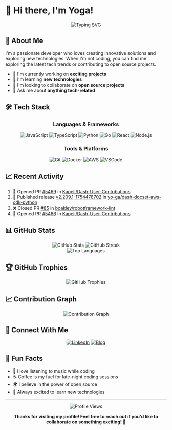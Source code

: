 # 👋 Hi there, I'm Yoga!

<div align="center">
  <img src="https://readme-typing-svg.herokuapp.com?font=Fira+Code&weight=500&size=28&pause=1000&color=4F8CC9&center=true&vCenter=true&width=435&lines=Welcome+to+my+GitHub+Profile!" alt="Typing SVG" />
</div>

## 🚀 About Me

I'm a passionate developer who loves creating innovative solutions and exploring new technologies. When I'm not coding, you can find me exploring the latest tech trends or contributing to open source projects.

- 🔭 I'm currently working on **exciting projects**
- 🌱 I'm learning **new technologies**
- 👯 I'm looking to collaborate on **open source projects**
- 💬 Ask me about **anything tech-related**

## 🛠️ Tech Stack

<div align="center">
  
  ### Languages & Frameworks
  ![JavaScript](https://img.shields.io/badge/-JavaScript-F7DF1E?style=for-the-badge&logo=javascript&logoColor=black)
  ![TypeScript](https://img.shields.io/badge/-TypeScript-3178C6?style=for-the-badge&logo=typescript&logoColor=white)
  ![Python](https://img.shields.io/badge/-Python-3776AB?style=for-the-badge&logo=python&logoColor=white)
  ![Go](https://img.shields.io/badge/-Go-00ADD8?style=for-the-badge&logo=go&logoColor=white)
  ![React](https://img.shields.io/badge/-React-61DAFB?style=for-the-badge&logo=react&logoColor=black)
  ![Node.js](https://img.shields.io/badge/-Node.js-339933?style=for-the-badge&logo=nodedotjs&logoColor=white)
  
  ### Tools & Platforms
  ![Git](https://img.shields.io/badge/-Git-F05032?style=for-the-badge&logo=git&logoColor=white)
  ![Docker](https://img.shields.io/badge/-Docker-2496ED?style=for-the-badge&logo=docker&logoColor=white)
  ![AWS](https://img.shields.io/badge/-AWS-232F3E?style=for-the-badge&logo=amazonaws&logoColor=white)
  ![VSCode](https://img.shields.io/badge/-VSCode-007ACC?style=for-the-badge&logo=visualstudiocode&logoColor=white)
  
</div>

## 📈 Recent Activity

<!--START_SECTION:activity-->
1. 💪 Opened PR [#5469](https://github.com/Kapeli/Dash-User-Contributions/pull/5469) in [Kapeli/Dash-User-Contributions](https://github.com/Kapeli/Dash-User-Contributions)
2. 🚀 Published release [v2.209.1-1754478702](https://github.com/yo-ga/dash-docset-aws-cdk-python/releases/tag/v2.209.1-1754478702) in [yo-ga/dash-docset-aws-cdk-python](https://github.com/yo-ga/dash-docset-aws-cdk-python)
3. ❌ Closed PR [#85](https://github.com/boakley/robotframework-lint/pull/85) in [boakley/robotframework-lint](https://github.com/boakley/robotframework-lint)
4. 💪 Opened PR [#5466](https://github.com/Kapeli/Dash-User-Contributions/pull/5466) in [Kapeli/Dash-User-Contributions](https://github.com/Kapeli/Dash-User-Contributions)
<!--END_SECTION:activity-->

## 📊 GitHub Stats

<div align="center">
  <img src="https://github-readme-stats.vercel.app/api?username=yo-ga&show_icons=true&theme=radical" alt="GitHub Stats" />
  <img src="https://github-readme-streak-stats.herokuapp.com/?user=yo-ga&theme=radical" alt="GitHub Streak" />
</div>

<div align="center">
  <img src="https://github-readme-stats.vercel.app/api/top-langs/?username=yo-ga&layout=compact&theme=radical" alt="Top Languages" />
</div>

## 🏆 GitHub Trophies

<div align="center">
  <img src="https://github-profile-trophy.vercel.app/?username=yo-ga&theme=radical&no-frame=false&no-bg=true&margin-w=4" alt="GitHub Trophies" />
</div>

## 📈 Contribution Graph

<div align="center">
  <img src="https://github-readme-activity-graph.vercel.app/graph?username=yo-ga&theme=radical" alt="Contribution Graph" />
</div>

## 🤝 Connect With Me

<div align="center">
  
  [![LinkedIn](https://img.shields.io/badge/-LinkedIn-0077B5?style=for-the-badge&logo=linkedin&logoColor=white)](https://linkedin.com/in/yo-ga)
  [![Blog](https://img.shields.io/badge/-Blog-FF5722?style=for-the-badge&logo=medium&logoColor=white)](https://yo-ga.space)
  
</div>

## 🎉 Fun Facts

- 🎵 I love listening to music while coding
- ☕ Coffee is my fuel for late-night coding sessions
- 🌍 I believe in the power of open source
- 🚀 Always excited to learn new technologies

---

<div align="center">
  
  ![Profile Views](https://komarev.com/ghpvc/?username=yo-ga&color=brightgreen)
  
  **Thanks for visiting my profile! Feel free to reach out if you'd like to collaborate on something exciting! 🚀**
  
</div>